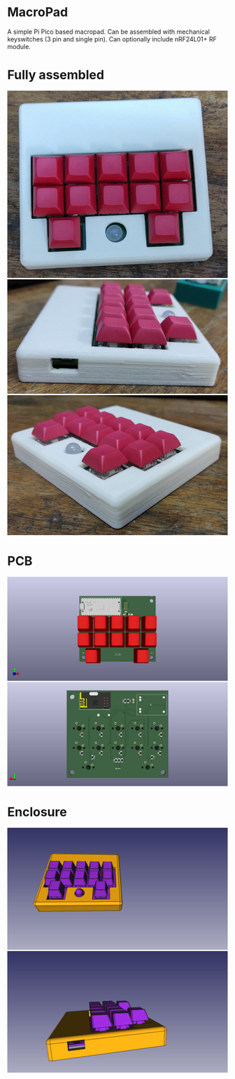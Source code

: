 # MacroPad
A simple Pi Pico based macropad.
Can be assembled with mechanical keyswitches (3 pin and single pin). Can optionally include nRF24L01+ RF module.

# Fully assembled

![Assebmled 1](https://raw.githubusercontent.com/ShrinathN/MacroPad/main/Hardware/enclosure/1.jpg)
![Assebmled 2](https://raw.githubusercontent.com/ShrinathN/MacroPad/main/Hardware/enclosure/2.jpg)
![Assebmled 3](https://raw.githubusercontent.com/ShrinathN/MacroPad/main/Hardware/enclosure/3.jpg)

# PCB

![Front](https://raw.githubusercontent.com/ShrinathN/MacroPad/main/Hardware/pcb/macro_pad_front.png)
![Back](https://raw.githubusercontent.com/ShrinathN/MacroPad/main/Hardware/pcb/macro_pad_back.png)

# Enclosure

![Perspective 1](https://raw.githubusercontent.com/ShrinathN/MacroPad/main/Hardware/pcb/v3_pic.png)
![Perspective 2](https://raw.githubusercontent.com/ShrinathN/MacroPad/main/Hardware/pcb/v3_pin2.png)
